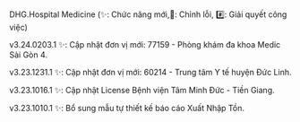 DHG.Hospital Medicine
(✨: Chức năng mới,🐛: Chỉnh lỗi, #️⃣: Giải quyết công việc)

v3.24.0203.1
✨: Cập nhật đơn vị mới: 77159 - Phòng khám đa khoa Medic Sài Gòn 4.

v3.23.1231.1
✨: Cập nhật đơn vị mới: 60214 - Trung tâm Y tế huyện Đức Linh.

v3.23.1016.1
✨: Cập nhật License Bệnh viện Tâm Minh Đức - Tiền Giang.

v3.23.1010.1
✨: Bổ sung mẫu tự thiết kế báo cáo Xuất Nhập Tồn.

